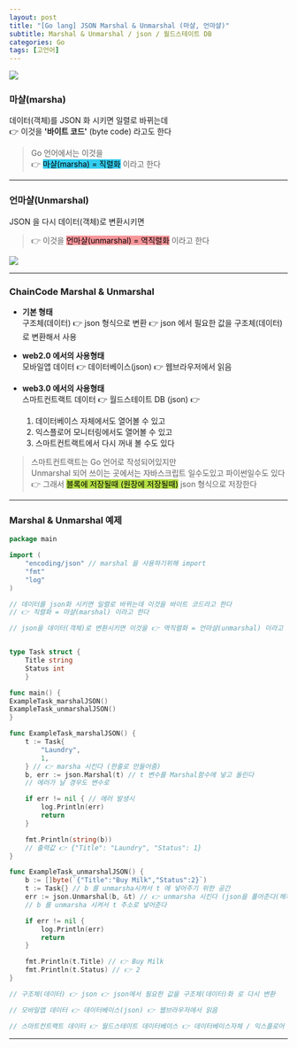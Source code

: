 ```yaml
---
layout: post
title: "[Go lang] JSON Marshal & Unmarshal (마샬, 언마샬)"
subtitle: Marshal & Unmarshal / json / 월드스테이트 DB
categories: Go
tags: [고언어]
---
```


![](https://velog.velcdn.com/images/-__-/post/e8e82498-1aa2-40e7-bb53-a86d89450e94/image.png)

### 마샬(marsha)

데이터(객체)를 JSON 화 시키면 일렬로 바뀌는데<br>
👉 이것을 **'바이트 코드'** (byte code) 라고도 한다

> Go 언어에서는 이것을<br>
> 👉 <span style="background-color:#34CDEF; color:#000;">마샬(marsha) = 직렬화</span> 이라고 한다

---

### 언마샬(Unmarshal)

JSON 을 다시 데이터(객체)로 변환시키면

> 👉 이것을 <span style="background-color:#F7969A; color:#000;">언마샬(unmarshal) = 역직렬화</span> 이라고 한다

![](https://velog.velcdn.com/images/-__-/post/3abfced9-abba-45ee-92fe-ee9ff848fa3c/image.png)

---

### ChainCode Marshal & Unmarshal

- **기본 형태**<br>
  구조체(데이터) 👉 json 형식으로 변환 👉 json 에서 필요한 값을 구조체(데이터)로 변환해서 사용

- **web2.0 에서의 사용형태**<br>
  모바일앱 데이터 👉 데이터베이스(json) 👉 웹브라우저에서 읽음

- **web3.0 에서의 사용형태**<br>
  스마트컨트랙트 데이터 👉 월드스테이트 DB (json) 👉

  1. 데이터베이스 자체에서도 열어볼 수 있고
  2. 익스플로어 모니터링에서도 열어볼 수 있고
  3. 스마트컨트랙트에서 다시 꺼내 볼 수도 있다

> 스마트컨트랙트는 Go 언어로 작성되어있지만<br>
> Unmarshal 되어 쓰이는 곳에서는 자바스크립트 일수도있고 파이썬일수도 있다<br>
> 👉 그래서 <span style="background-color:#B5E045; color:#000;">블록에 저장될때 (원장에 저장될때)</span> json 형식으로 저장한다

---

### Marshal & Unmarshal 예제

```go
package main

import (
	"encoding/json" // marshal 을 사용하기위해 import
	"fmt"
	"log"
)

// 데이터를 json화 시키면 일렬로 바뀌는데 이것을 바이트 코드라고 한다
// 👉 직렬화 = 마샬(marshal) 이라고 한다

// json을 데이터(객체)로 변환시키면 이것을 👉 역직렬화 = 언마샬(unmarshal) 이라고 한다


type Task struct {
	Title string
	Status int
	}

func main() {
ExampleTask_marshalJSON()
ExampleTask_unmarshalJSON()
}

func ExampleTask_marshalJSON() {
	t := Task{
		"Laundry",
		1,
	} // 👉 marsha 시킨다 (한줄로 만들어줌)
	b, err := json.Marshal(t) // t 변수를 Marshal함수에 넣고 돌린다
	// 에러가 날 경우도 변수로

	if err != nil { // 에러 발생시
		log.Println(err)
		return
	}

	fmt.Println(string(b))
	// 출력값 👉 {"Title": "Laundry", "Status": 1}
}

func ExampleTask_unmarshalJSON() {
	b := []byte(`{"Title":"Buy Milk","Status":2}`)
	t := Task{} // b 를 unmarsha시켜서 t 에 넣어주기 위한 공간
	err := json.Unmarshal(b, &t) // 👉 unmarsha 시킨다 (json을 풀어준다(해체))
	// b 를 unmarsha 시켜서 t 주소로 넣어준다

	if err != nil {
		log.Println(err)
		return
	}

	fmt.Println(t.Title) // 👉 Buy Milk
	fmt.Println(t.Status) // 👉 2
}

// 구조체(데이터) 👉 json 👉 json에서 필요한 값을 구조체(데이터)화 로 다시 변환

// 모바일앱 데이터 👉 데이터베이스(json) 👉 웹브라우저에서 읽음

// 스마트컨트랙트 데이터 👉 월드스테이트 데이터베이스 👉 데이터베이스자체 / 익스플로어 모니터링 / 스마트컨트랙트
```

---
